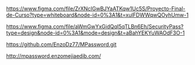 <!-- Enlace de Figjman -->
https://www.figma.com/file/ZrXNcIGwBJYaATKqw1Uc5S/Proyecto-Final-de-Curso?type=whiteboard&node-id=0%3A1&t=xulFDWWqwQOyhUmw-1

<!-- Enlace de Figma -->
https://www.figma.com/file/aWmGwYxGidQqI5qTLBn6Eh/SecurityPass?type=design&node-id=0%3A1&mode=design&t=aBahYEKYuWAOdF3O-1

<!-- Enlace de GitHub -->
https://github.com/EnzoDz77/MPassword.git

<!-- Enlace de Dominio -->

http://mpassword.enzomejiaedib.com/
